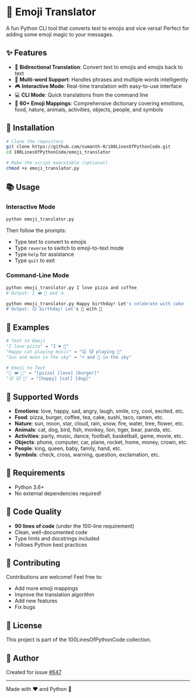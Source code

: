 # 🎉 Emoji Translator

A fun Python CLI tool that converts text to emojis and vice versa! Perfect for adding some emoji magic to your messages.

## ✨ Features

- 🔄 **Bidirectional Translation**: Convert text to emojis and emojis back to text
- 💬 **Multi-word Support**: Handles phrases and multiple words intelligently
- 🎮 **Interactive Mode**: Real-time translation with easy-to-use interface
- 💻 **CLI Mode**: Quick translations from the command line
- 🎨 **60+ Emoji Mappings**: Comprehensive dictionary covering emotions, food, nature, animals, activities, objects, people, and symbols

## 🚀 Installation

```bash
# Clone the repository
git clone https://github.com/sumanth-0/100LinesOfPythonCode.git
cd 100LinesOfPythonCode/emoji_translator

# Make the script executable (optional)
chmod +x emoji_translator.py
```

## 📚 Usage

### Interactive Mode

```bash
python emoji_translator.py
```

Then follow the prompts:
- Type text to convert to emojis
- Type `reverse` to switch to emoji-to-text mode
- Type `help` for assistance
- Type `quit` to exit

### Command-Line Mode

```bash
python emoji_translator.py I love pizza and coffee
# Output: I ❤️ 🍕 and ☕

python emoji_translator.py Happy birthday! Let's celebrate with cake
# Output: 😊 birthday! Let's 🎊 with 🎂
```

## 🎯 Examples

```python
# Text to Emoji
"I love pizza" → "I ❤️ 🍕"
"Happy cat playing music" → "😊 🐱 playing 🎵"
"Sun and moon in the sky" → "☀️ and 🌙 in the sky"

# Emoji to Text
"🍕 ❤️ 🍔" → "[pizza] [love] [burger]"
"😊 🐱 🐶" → "[happy] [cat] [dog]"
```

## 📝 Supported Words

- **Emotions**: love, happy, sad, angry, laugh, smile, cry, cool, excited, etc.
- **Food**: pizza, burger, coffee, tea, cake, sushi, taco, ramen, etc.
- **Nature**: sun, moon, star, cloud, rain, snow, fire, water, tree, flower, etc.
- **Animals**: cat, dog, bird, fish, monkey, lion, tiger, bear, panda, etc.
- **Activities**: party, music, dance, football, basketball, game, movie, etc.
- **Objects**: phone, computer, car, plane, rocket, home, money, crown, etc.
- **People**: king, queen, baby, family, hand, etc.
- **Symbols**: check, cross, warning, question, exclamation, etc.

## 🔧 Requirements

- Python 3.6+
- No external dependencies required!

## 💯 Code Quality

- **90 lines of code** (under the 100-line requirement)
- Clean, well-documented code
- Type hints and docstrings included
- Follows Python best practices

## 🤝 Contributing

Contributions are welcome! Feel free to:
- Add more emoji mappings
- Improve the translation algorithm
- Add new features
- Fix bugs

## 📜 License

This project is part of the 100LinesOfPythonCode collection.

## 👤 Author

Created for issue [#647](https://github.com/sumanth-0/100LinesOfPythonCode/issues/647)

---

Made with ❤️ and Python 🐍
